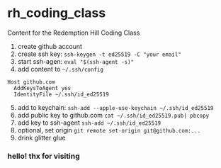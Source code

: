 # rh_coding_class
Content for the Redemption Hill Coding Class

1. create github account
2. create ssh key: `ssh-keygen -t ed25519 -C "your email"`
3. start ssh-agen: `eval "$(ssh-agent -s)"`
4. add content to `~/.ssh/config`
```
Host github.com
  AddKeysToAgent yes
  IdentityFile ~/.ssh/id_ed25519
```
5. add to keychain: `ssh-add --apple-use-keychain ~/.ssh/id_ed25519`
6. add public key to github.com `cat ~/.ssh/id_ed25519.pub| pbcopy`
7. add key to ssh-agent `ssh-add ~/.ssh/id_ed25519`
8. optional, set origin `git remote set-origin git@github.com:...`
9. drink glitter glue
### hello! thx for visiting
